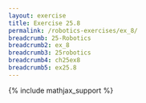 ```yaml
---
layout: exercise
title: Exercise 25.8
permalink: /robotics-exercises/ex_8/
breadcrumb: 25-Robotics
breadcrumb2: ex_8
breadcrumb3: 25robotics
breadcrumb4: ch25ex8
breadcrumb5: ex25.8
---
```


{% include mathjax_support %}

